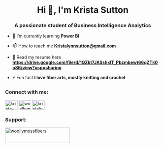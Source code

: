 <h1 align="center">Hi 👋, I'm Krista Sutton</h1>
<h3 align="center">A passionate student of Business Intelligence Analytics</h3>

- 🌱 I’m currently learning **Power BI**

- 📫 How to reach me **Kristalynnsutton@gmail.com**

- 📄 Read my resume here **https://drive.google.com/file/d/1QZkt7JASshxlT_Pbzmbewt66qZTk0o86/view?usp=sharing**

- ⚡ Fun fact **I love fiber arts, mostly knitting and crochet**

<h3 align="left">Connect with me:</h3>
<p align="left">
<a href="https://linkedin.com/in/krista-sutton" target="blank"><img align="center" src="https://raw.githubusercontent.com/rahuldkjain/github-profile-readme-generator/master/src/images/icons/Social/linked-in-alt.svg" alt="krista-sutton" height="30" width="40" /></a>
<a href="https://instagram.com/woollymossfibers" target="blank"><img align="center" src="https://raw.githubusercontent.com/rahuldkjain/github-profile-readme-generator/master/src/images/icons/Social/instagram.svg" alt="woollymossfibers" height="30" width="40" /></a>
<a href="https://www.youtube.com/c/kristalynnsutton" target="blank"><img align="center" src="https://raw.githubusercontent.com/rahuldkjain/github-profile-readme-generator/master/src/images/icons/Social/youtube.svg" alt="kristalynnsutton" height="30" width="40" /></a>
</p>

<h3 align="left">Support:</h3>
<p><a href="https://ko-fi.com/woollymossfibers"> <img align="left" src="https://cdn.ko-fi.com/cdn/kofi3.png?v=3" height="50" width="210" alt="woollymossfibers" /></a></p><br><br>
